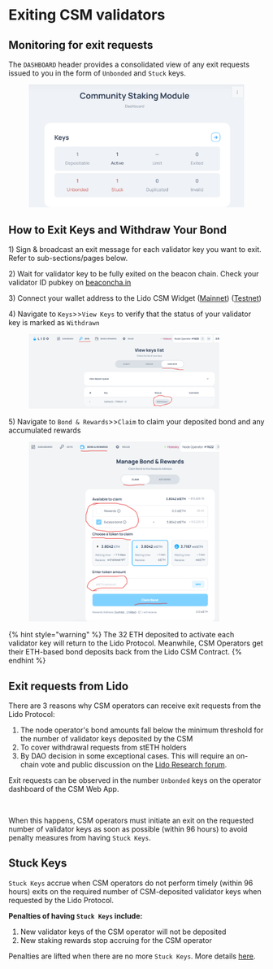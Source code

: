 # Exiting CSM validators

## Monitoring for exit requests

The `DASHBOARD` header provides a consolidated view of any exit requests issued to you in the form of `Unbonded` and `Stuck` keys.

<figure><img src="../../../.gitbook/assets/image (2) (1) (1) (1) (1) (1) (1) (1) (1) (1) (1).png" alt=""><figcaption></figcaption></figure>

## How to Exit Keys and Withdraw Your Bond

1\) Sign & broadcast an exit message for each validator key you want to exit. Refer to sub-sections/pages below.

2\) Wait for validator key to be fully exited on the beacon chain. Check your validator ID pubkey on [beaconcha.in](https://beaconcha.in/)

3\) Connect your wallet address to the Lido CSM Widget ([Mainnet](https://csm.lido.fi/)) ([Testnet](https://csm.testnet.fi/))

4\) Navigate to `Keys`>>`View Keys` to verify that the status of your validator key is marked as `Withdrawn`

<figure><img src="../../../.gitbook/assets/image (1).png" alt="" width="375"><figcaption></figcaption></figure>

5\) Navigate to `Bond & Rewards`>>`Claim` to claim your deposited bond and any accumulated rewards

<figure><img src="../../../.gitbook/assets/image (1) (1).png" alt="" width="375"><figcaption></figcaption></figure>

{% hint style="warning" %}
The 32 ETH deposited to activate each validator key will return to the Lido Protocol. Meanwhile, CSM Operators get their ETH-based bond deposits back from the Lido CSM Contract.
{% endhint %}

## Exit requests from Lido

There are 3 reasons why CSM operators can receive exit requests from the Lido Protocol:

1. The node operator's bond amounts fall below the minimum threshold for the number of validator keys deposited by the CSM
2. To cover withdrawal requests from stETH holders
3. By DAO decision in some exceptional cases. This will require an on-chain vote and public discussion on the [Lido Research forum](https://research.lido.fi/).

Exit requests can be observed in the number `Unbonded` keys on the operator dashboard of the CSM Web App.

<figure><img src="../../../.gitbook/assets/Screenshot 2024-06-27 at 3.48.39 PM.png" alt="" width="375"><figcaption></figcaption></figure>

When this happens, CSM operators must initiate an exit on the requested number of validator keys as soon as possible (within 96 hours) to avoid penalty measures from having `Stuck Keys`.

## Stuck Keys

`Stuck Keys` accrue when CSM operators do not perform timely (within 96 hours) exits on the required number of CSM-deposited validator keys when requested by the Lido Protocol.&#x20;

**Penalties of having `Stuck Keys` include:**

1. New validator keys of the CSM operator will not be deposited&#x20;
2. New staking rewards stop accruing for the CSM operator

Penalties are lifted when there are no more `Stuck Keys`.  More details [here](https://operatorportal.lido.fi/modules/community-staking-module#block-0ed61a4c0a5a439bbb4be20e814b4e38).

